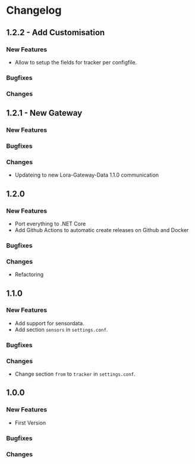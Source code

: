 # Changelog
## 1.2.2 - Add Customisation
### New Features
* Allow to setup the fields for tracker per configfile.

### Bugfixes
### Changes

## 1.2.1 - New Gateway
### New Features
### Bugfixes
### Changes
* Updateing to new Lora-Gateway-Data 1.1.0 communication

## 1.2.0
### New Features
* Port everything to .NET Core
* Add Github Actions to automatic create releases on Github and Docker
### Bugfixes
### Changes
* Refactoring

## 1.1.0
### New Features
* Add support for sensordata.
* Add section `sensors` in `settings.conf`.

### Bugfixes
### Changes
* Change section `from` to `tracker` in `settings.conf`.
## 1.0.0
### New Features
* First Version

### Bugfixes
### Changes